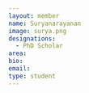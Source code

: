 ```yaml
---
layout: member
name: Suryanarayanan
image: surya.png
designations: 
  - PhD Scholar
area:
bio:
email:
type: student
---
```


